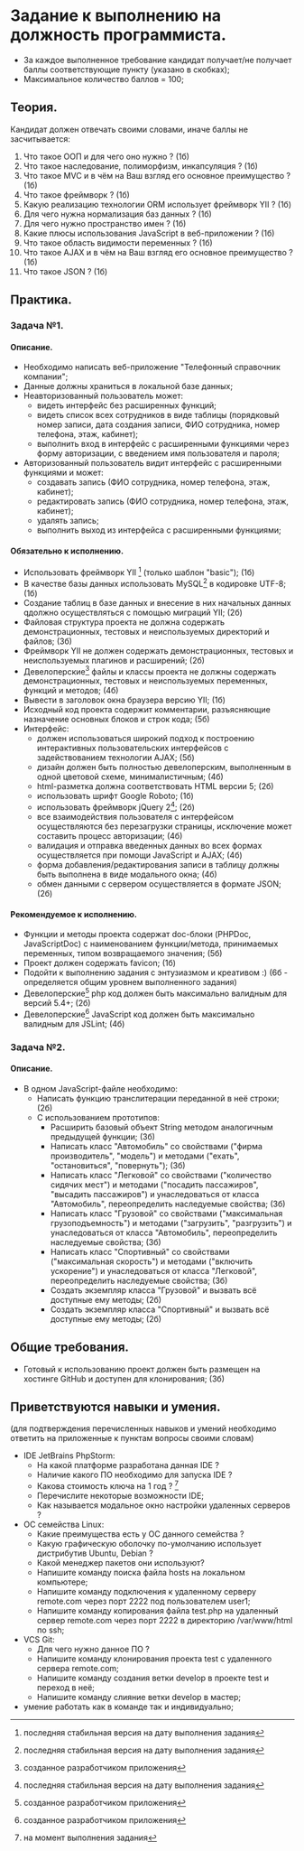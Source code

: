 Задание к выполнению на должность программиста.
=============

* За каждое выполненное требование кандидат получает/не получает баллы соответствующие пункту (указано в скобках);
* Максимальное количество баллов = 100;

## Теория. ##
Кандидат должен отвечать своими словами, иначе баллы не засчитывается:

1. Что такое ООП и для чего оно нужно ? (1б)
2. Что такое наследование, полиморфизм, инкапсуляция ? (1б)
3. Что такое MVC и в чём на Ваш взгляд его основное преимущество ? (1б)
4. Что такое фреймворк ? (1б)
5. Какую реализацию технологии ORM использует фреймворк YII ? (1б)
6. Для чего нужна нормализация баз данных ? (1б)
7. Для чего нужно пространство имен ? (1б)
8. Какие плюсы использования JavaScript в веб-приложении ? (1б)
9. Что такое область видимости переменных ? (1б)
10. Что такое AJAX и в чём на Ваш взгляд его основное преимущество ? (1б)
11. Что такое JSON ? (1б)

## Практика. ##
### Задача №1. ###
#### Описание. ####
* Необходимо написать веб-приложение "Телефонный справочник компании";
* Данные должны храниться в локальной базе данных;
* Неавторизованный пользователь может:
	* видеть интерфейс без расширенных функций;
	* видеть список всех сотрудников в виде таблицы (порядковый номер записи, дата создания записи, ФИО сотрудника, номер телефона, этаж, кабинет);
	* выполнить вход в интерфейс с расширенными функциями через форму авторизации, с введением имя пользователя и пароля;
* Авторизованный пользователь видит интерфейс с расширенными функциями и может:
	* создавать запись (ФИО сотрудника, номер телефона, этаж, кабинет);
	* редактировать запись (ФИО сотрудника, номер телефона, этаж, кабинет);
	* удалять запись;
	* выполнить выход из интерфейса с расширенными функциями;

#### Обязательно к исполнению. ####
* Использовать фреймворк YII [^1] (только шаблон "basic"); (1б)
* В качестве базы данных использовать MySQL[^1] в кодировке UTF-8; (1б)
* Создание таблиц в базе данных и внесение в них начальных данных qдолжно осуществляться с помощью миграций YII; (2б)
* Файловая структура проекта не должна содержать демонстрационных, тестовых и неиспользуемых директорий и файлов; (3б)
* Фреймворк YII не должен содержать демонстрационных, тестовых и неиспользуемых плагинов и расширений; (2б)
* Девелоперские[^2] файлы и классы проекта не должны содержать демонстрационных, тестовых и неиспользуемых переменных, функций и методов; (4б)
* Вывести в заголовок окна браузера версию YII; (1б)
* Исходный код проекта содержит комментарии, разъясняющие назначение основных блоков и строк кода; (5б)
* Интерфейс:
	* должен использоваться широкий подход к построению интерактивных пользовательских интерфейсов с задействованием технологии AJAX; (5б)
	* дизайн должен быть полностью девелоперским, выполненным в одной цветовой схеме, минималистичным; (4б)
	* html-разметка должна соответствовать HTML версии 5; (2б)
	* использовать шрифт Google Roboto; (1б)
	* использовать фреймворк jQuery 2[^1]; (2б)
	* все взаимодействия пользователя с интерфейсом осуществляются без перезагрузки страницы, исключение может составить процесс авторизации; (4б)
	* валидация и отправка введенных данных во всех формах осуществляется при помощи JavaScript и AJAX; (4б)
	* форма добавления/редактирования записи в таблицу должны быть выполнена в виде модального окна; (4б)
	* обмен данными с сервером осуществляется в формате JSON; (2б)

#### Рекомендуемое к исполнению. ####
* Функции и методы проекта содержат doc-блоки (PHPDoc, JavaScriptDoc) с наименованием функции/метода, принимаемых переменных, типом возвращаемого значения; (5б)
* Проект должен содержать favicon; (1б)
* Подойти к выполнению задания с энтузиазмом и креативом :) (6б - определяется общим уровнем выполненного задания)
* Девелоперские[^2] php код должен быть максимально валидным для версий 5.4+; (2б)
* Девелоперские[^2] JavaScript код должен быть максимально валидным для JSLint; (4б)

### Задача №2. ###
#### Описание. ####
* В одном JavaScript-файле необходимо:
	* Написать функцию транслитерации переданной в неё строки; (2б)
	* С использованием прототипов:
		* Расширить базовый объект String методом аналогичным предыдущей функции;  (3б)
		* Написать класс "Автомобиль" со свойствами ("фирма производитель", "модель") и методами ("ехать", "остановиться", "повернуть"); (3б)
		* Написать класс "Легковой" со свойствами ("количество сидячих мест") и методами ("посадить пассажиров", "высадить пассажиров") и унаследоваться от класса "Автомобиль", переопределить наследуемые свойства; (3б)
		* Написать класс "Грузовой" со свойствами ("максимальная грузоподъемность") и методами ("загрузить", "разгрузить") и унаследоваться от класса "Автомобиль", переопределить наследуемые свойства; (3б)
		* Написать класс "Спортивный" со свойствами ("максимальная скорость") и методами ("включить ускорение") и унаследоваться от класса "Легковой", переопределить наследуемые свойства; (3б)
		* Создать экземпляр класса "Грузовой" и вызвать всё доступные ему методы; (2б)
		* Создать экземпляр класса "Спортивный" и вызвать всё доступные ему методы; (2б)

## Общие требования. ##
* Готовый к использованию проект должен быть размещен на хостинге GitHub и доступен для клонирования; (3б)

## Приветствуются навыки и умения. ##
(для подтверждения перечисленных навыков и умений необходимо ответить на приложенные к пунктам вопросы своими словам)
* IDE JetBrains PhpStorm:
	* На какой платформе разработана данная IDE ?
	* Наличие какого ПО необходимо для запуска IDE ?
	* Какова стоимость ключа на 1 год ? [^3]
	* Перечислите некоторые возможности IDE;
	* Как называется модальное окно настройки удаленных серверов ?
* ОС семейства Linux:
	* Какие преимущества есть у ОС данного семейства ?
	* Какую графическую оболочку по-умолчанию использует дистрибутив Ubuntu, Debian ?
	* Какой менеджер пакетов они используют? 	
	* Напишите команду поиска файла hosts на локальном компьютере;
	* Напишите команду подключения к удаленному серверу remote.com через порт 2222 под пользователем user1;
	* Напишите команду копирования файла test.php на удаленный сервер remote.com через порт 2222 в директорию /var/www/html по ssh;
* VCS Git:
	* Для чего нужно данное ПО ?
	* Напишите команду клонирования проекта test с удаленного сервера remote.com;
	* Напишите команду создания ветки develop в проекте test и переход в неё;
	* Напишите команду слияние ветки develop в мастер;
* умение работать как в команде так и индивидуально;

[^1]: последняя стабильная версия на дату выполнения задания
[^2]: созданное разработчиком приложения
[^3]: на момент выполнения задания
